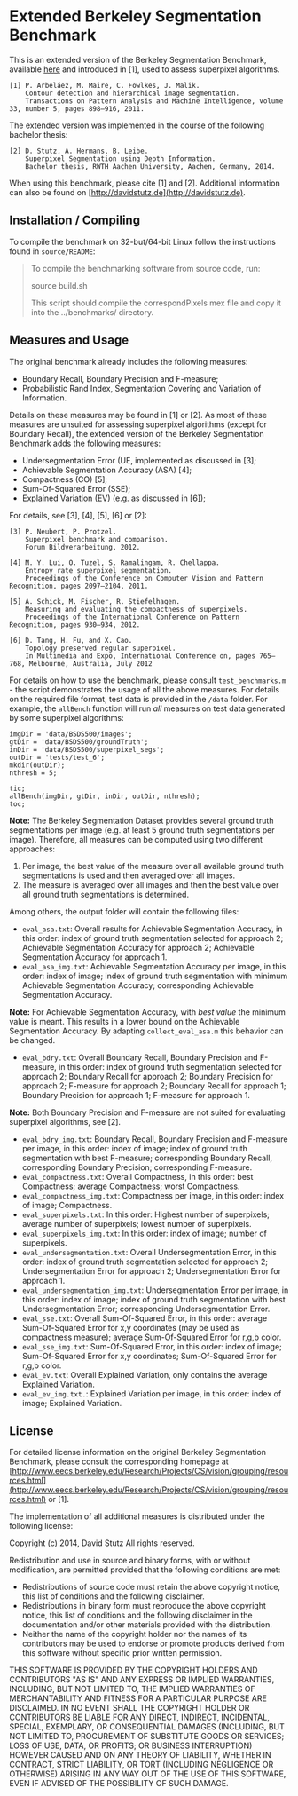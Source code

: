 # Extended Berkeley Segmentation Benchmark

This is an extended version of the Berkeley Segmentation Benchmark, available [here](http://www.eecs.berkeley.edu/Research/Projects/CS/vision/grouping/resources.html) and introduced in [1], used to assess superpixel algorithms.

    [1] P. Arbeláez, M. Maire, C. Fowlkes, J. Malik.
        Contour detection and hierarchical image segmentation.
        Transactions on Pattern Analysis and Machine Intelligence, volume 33, number 5, pages 898–916, 2011.

The extended version was implemented in the course of the following bachelor thesis:

    [2] D. Stutz, A. Hermans, B. Leibe.
        Superpixel Segmentation using Depth Information.
        Bachelor thesis, RWTH Aachen University, Aachen, Germany, 2014.

When using this benchmark, please cite [1] and [2]. Additional information can also be found on [http://davidstutz.de](http://davidstutz.de).

## Installation / Compiling

To compile the benchmark on 32-but/64-bit Linux follow the instructions found in `source/README`:

> To compile the benchmarking software from source code, run:
>
>   source build.sh
>
> This script should compile the correspondPixels mex file and copy it into the 
> ../benchmarks/ directory.

## Measures and Usage

The original benchmark already includes the following measures:

* Boundary Recall, Boundary Precision and F-measure;
* Probabilistic Rand Index, Segmentation Covering and Variation of Information.

Details on these measures may be found in [1] or [2]. As most of these 
measures are unsuited for assessing superpixel algorithms (except for 
Boundary Recall), the extended version of the Berkeley Segmentation 
Benchmark adds the following measures:

* Undersegmentation Error (UE, implemented as discussed in [3];
* Achievable Segmentation Accuracy (ASA) [4];
* Compactness (CO) [5];
* Sum-Of-Squared Error (SSE);
* Explained Variation (EV) (e.g. as discussed in [6]);

For details, see [3], [4], [5], [6] or [2]:

    [3] P. Neubert, P. Protzel.
        Superpixel benchmark and comparison.
        Forum Bildverarbeitung, 2012.

    [4] M. Y. Lui, O. Tuzel, S. Ramalingam, R. Chellappa.
        Entropy rate superpixel segmentation.
        Proceedings of the Conference on Computer Vision and Pattern Recognition, pages 2097–2104, 2011.

    [5] A. Schick, M. Fischer, R. Stiefelhagen.
        Measuring and evaluating the compactness of superpixels.
        Proceedings of the International Conference on Pattern Recognition, pages 930–934, 2012.

    [6] D. Tang, H. Fu, and X. Cao.
        Topology preserved regular superpixel.
        In Multimedia and Expo, International Conference on, pages 765–768, Melbourne, Australia, July 2012

For details on how to use the benchmark, please consult `test_benchmarks.m` - the script demonstrates the usage of all the above measures. For details on the required file format, test data is provided in the `/data` folder. For example, the `allBench` function will run _all_ measures on test data generated by some superpixel algorithms:

    imgDir = 'data/BSDS500/images';
    gtDir = 'data/BSDS500/groundTruth';
    inDir = 'data/BSDS500/superpixel_segs';
    outDir = 'tests/test_6';
    mkdir(outDir);
    nthresh = 5;

    tic;
    allBench(imgDir, gtDir, inDir, outDir, nthresh);
    toc;

**Note:** The Berkeley Segmentation Dataset provides several ground truth 
segmentations per image (e.g. at least 5 ground truth segmentations per image). Therefore, all measures can be computed using two different approaches:

1. Per image, the best value of the measure over all available ground truth segmentations is used and then averaged over all images.
2. The measure is averaged over all images and then the best value over all ground truth segmentations is determined.

Among others, the output folder will contain the following files:

* `eval_asa.txt`: Overall results for Achievable Segmentation Accuracy, in this order: index of ground truth segmentation selected for approach 2; Achievable Segmentation Accuracy for approach 2; Achievable Segmentation Accuracy for approach 1.
* `eval_asa_img.txt`: Achievable Segmentation Accuracy per image, in this order: index of image; index of ground truth segmentation with minimum Achievable Segmentation Accuracy; corresponding Achievable Segmentation Accuracy.

**Note:** For Achievable Segmentation Accuracy, with _best value_ the minimum value is meant. This results in a lower bound on the Achievable Segmentation Accuracy. By adapting `collect_eval_asa.m` this behavior can be changed.

* `eval_bdry.txt`: Overall Boundary Recall, Boundary Precision and F-measure, in this order: index of ground truth segmentation selected for approach 2; Boundary Recall for approach 2; Boundary Precision for approach 2; F-measure for approach 2; Boundary Recall for approach 1; Boundary Precision for approach 1; F-measure for approach 1.

**Note:** Both Boundary Precision and F-measure are not suited for evaluating superpixel algorithms, see [2].

* `eval_bdry_img.txt`: Boundary Recall, Boundary Precision and F-measure 
   per image, in this order: index of image; index of ground truth 
   segmentation with best F-measure; corresponding Boundary Recall, 
   corresponding Boundary Precision; corresponding F-measure.
* `eval_compactness.txt`: Overall Compactness, in this order: best Compactness; average Compactness; worst Compactness.
* `eval_compactness_img.txt`: Compactness per image, in this order: index of image; Compactness.
* `eval_superpixels.txt`: In this order: Highest number of superpixels; average number of superpixels; lowest number of superpixels.
* `eval_superpixels_img.txt`: In this order: index of image; number of superpixels.
* `eval_undersegmentation.txt`: Overall Undersegmentation Error, in this order: index of ground truth segmentation selected for approach 2; Undersegmentation Error for approach 2; Undersegmentation Error for approach 1.
* `eval_undersegmentation_img.txt`: Undersegmentation Error per image, in this order: index of image; index of ground truth segmentation with best Undersegmentation Error; corresponding Undersegmentation Error.
* `eval_sse.txt`: Overall Sum-Of-Squared Error, in this order: average Sum-Of-Squared Error for x,y coordinates (may be used as compactness measure); average Sum-Of-Squared Error for r,g,b color.
* `eval_sse_img.txt`: Sum-Of-Squared Error, in this order: index of image; Sum-Of-Squared Error for x,y coordinates; Sum-Of-Squared Error for r,g,b color.
* `eval_ev.txt`: Overall Explained Variation, only contains the average Explained Variation.
* `eval_ev_img.txt.`: Explained Variation per image, in this order: index of image; Explained Variation.

## License

For detailed license information on the original Berkeley Segmentation 
Benchmark, please consult the corresponding homepage at 
[http://www.eecs.berkeley.edu/Research/Projects/CS/vision/grouping/resources.html](http://www.eecs.berkeley.edu/Research/Projects/CS/vision/grouping/resources.html) or [1].

The implementation of all additional measures is 
distributed under the following license:

Copyright (c) 2014, David Stutz All rights reserved.

Redistribution and use in source and binary forms, with or without 
modification, are permitted provided that the following conditions are met:

* Redistributions of source code must retain the above copyright notice, 
this list of conditions and the following disclaimer.
* Redistributions in binary form must reproduce the above copyright notice, 
this list of conditions and the following disclaimer in the documentation and/or other materials provided with the distribution.
* Neither the name of the copyright holder nor the names of its contributors 
may be used to endorse or promote products derived from this software 
without specific prior written permission.

THIS SOFTWARE IS PROVIDED BY THE COPYRIGHT HOLDERS AND CONTRIBUTORS "AS IS" AND ANY EXPRESS OR IMPLIED WARRANTIES, INCLUDING, BUT NOT LIMITED TO, THE IMPLIED WARRANTIES OF MERCHANTABILITY AND FITNESS FOR A PARTICULAR PURPOSE ARE DISCLAIMED. IN NO EVENT SHALL THE COPYRIGHT HOLDER OR CONTRIBUTORS BE LIABLE FOR ANY DIRECT, INDIRECT, INCIDENTAL, SPECIAL, EXEMPLARY, OR CONSEQUENTIAL DAMAGES (INCLUDING, BUT NOT LIMITED TO, PROCUREMENT OF SUBSTITUTE GOODS OR SERVICES; LOSS OF USE, DATA, OR PROFITS; OR BUSINESS INTERRUPTION) HOWEVER CAUSED AND ON ANY THEORY OF LIABILITY, WHETHER IN CONTRACT, STRICT LIABILITY, OR TORT (INCLUDING NEGLIGENCE OR OTHERWISE) ARISING IN ANY WAY OUT OF THE USE OF THIS SOFTWARE, EVEN IF ADVISED OF THE POSSIBILITY OF SUCH DAMAGE.